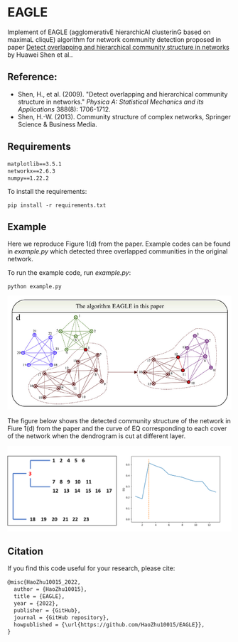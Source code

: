 # EAGLE

Implement of EAGLE (agglomerativE hierarchicAl clusterinG based on maximaL cliquE) algorithm for network community detection proposed in paper [Detect overlapping and hierarchical community structure in networks](https://arxiv.org/pdf/0810.3093.pdf) by Huawei Shen et al..

## Reference: 

* Shen, H., et al. (2009). "Detect overlapping and hierarchical community structure in networks." *Physica A: Statistical Mechanics and its Applications* 388(8): 1706-1712.
* Shen, H.-W. (2013). Community structure of complex networks, Springer Science & Business Media.

## Requirements

```text
matplotlib==3.5.1
networkx==2.6.3
numpy==1.22.2
```

To install the requirements:

```text
pip install -r requirements.txt
```

## Example


Here we reproduce Figure 1(d) from the paper. Example codes can be found in *example.py* which detected three overlapped communities in the original network. 

To run the example code, run *example.py*:

```text
python example.py
```

![Figure 1(d)](./media/fig_1d.png) 

The figure below shows the detected community structure of the network in Fiure 1(d) from the paper and the curve of EQ corresponding to each cover
of the network when the dendrogram is cut at different layer.

![Result](./media/result.png)

## Citation

If you find this code useful for your research, please cite:

```
@misc{HaoZhu10015_2022,
  author = {HaoZhu10015},
  title = {EAGLE},
  year = {2022},
  publisher = {GitHub},
  journal = {GitHub repository},
  howpublished = {\url{https://github.com/HaoZhu10015/EAGLE}},
}
```
